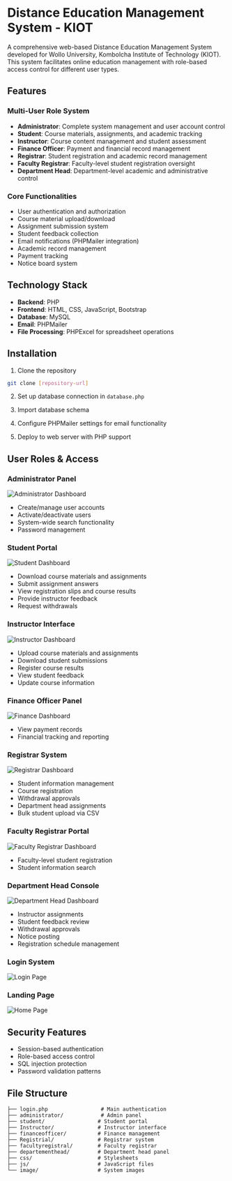 # Distance Education Management System - KIOT

A comprehensive web-based Distance Education Management System developed for Wollo University, Kombolcha Institute of Technology (KIOT). This system facilitates online education management with role-based access control for different user types.

## Features

### Multi-User Role System
- **Administrator**: Complete system management and user account control
- **Student**: Course materials, assignments, and academic tracking
- **Instructor**: Course content management and student assessment
- **Finance Officer**: Payment and financial record management
- **Registrar**: Student registration and academic record management
- **Faculty Registrar**: Faculty-level student registration oversight
- **Department Head**: Department-level academic and administrative control

### Core Functionalities
- User authentication and authorization
- Course material upload/download
- Assignment submission system
- Student feedback collection
- Email notifications (PHPMailer integration)
- Academic record management
- Payment tracking
- Notice board system

## Technology Stack
- **Backend**: PHP
- **Frontend**: HTML, CSS, JavaScript, Bootstrap
- **Database**: MySQL
- **Email**: PHPMailer
- **File Processing**: PHPExcel for spreadsheet operations

## Installation

1. Clone the repository
```bash
git clone [repository-url]
```

2. Set up database connection in `database.php`

3. Import database schema

4. Configure PHPMailer settings for email functionality

5. Deploy to web server with PHP support

## User Roles & Access

### Administrator Panel
![Administrator Dashboard](screenshots/admin_dashboard.png)
- Create/manage user accounts
- Activate/deactivate users
- System-wide search functionality
- Password management

### Student Portal
![Student Dashboard](screenshots/student_dashboard.png)
- Download course materials and assignments
- Submit assignment answers
- View registration slips and course results
- Provide instructor feedback
- Request withdrawals

### Instructor Interface
![Instructor Dashboard](screenshots/instructor_dashboard.png)
- Upload course materials and assignments
- Download student submissions
- Register course results
- View student feedback
- Update course information

### Finance Officer Panel
![Finance Dashboard](screenshots/finance_dashboard.png)
- View payment records
- Financial tracking and reporting

### Registrar System
![Registrar Dashboard](screenshots/registrar_dashboard.png)
- Student information management
- Course registration
- Withdrawal approvals
- Department head assignments
- Bulk student upload via CSV

### Faculty Registrar Portal
![Faculty Registrar Dashboard](screenshots/faculty_registrar_dashboard.png)
- Faculty-level student registration
- Student information search

### Department Head Console
![Department Head Dashboard](screenshots/department_head_dashboard.png)
- Instructor assignments
- Student feedback review
- Withdrawal approvals
- Notice posting
- Registration schedule management

### Login System
![Login Page](screenshots/login_page.png)

### Landing Page
![Home Page](screenshots/home_page.png)

## Security Features
- Session-based authentication
- Role-based access control
- SQL injection protection
- Password validation patterns

## File Structure
```
├── login.php                 # Main authentication
├── administrator/            # Admin panel
├── student/                 # Student portal
├── Instructor/              # Instructor interface
├── financeofficer/          # Finance management
├── Registrial/              # Registrar system
├── facultyregistral/        # Faculty registrar
├── departementhead/         # Department head panel
├── css/                     # Stylesheets
├── js/                      # JavaScript files
└── image/                   # System images
```